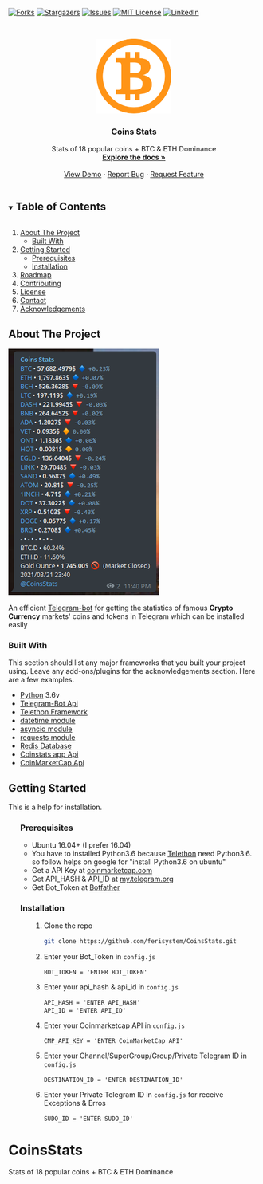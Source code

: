 <!-- PROJECT SHIELDS -->
[![Forks][forks-shield]][forks-url]
[![Stargazers][stars-shield]][stars-url]
[![Issues][issues-shield]][issues-url]
[![MIT License][license-shield]][license-url]
[![LinkedIn][linkedin-shield]][linkedin-url]

<!-- PROJECT LOGO -->
<br />
<p align="center">
  <a href="https://github.com/ferisystem/CoinsStats">
    <img src="img/Logo.png" alt="Logo" width="150" height="150">
  </a>

  <h3 align="center">Coins Stats</h3>

  <p align="center">
    Stats of 18 popular coins + BTC & ETH Dominance
    <br />
    <a href="https://github.com/ferisystem/CoinsStats"><strong>Explore the docs »</strong></a>
    <br />
    <br />
    <a href="https://github.com/ferisystem/CoinsStats">View Demo</a>
    ·
    <a href="https://github.com/ferisystem/CoinsStats/issues">Report Bug</a>
    ·
    <a href="https://github.com/ferisystem/CoinsStats/issues">Request Feature</a>
  </p>
</p>


<!-- TABLE OF CONTENTS -->
<details open="open">
  <summary><h2 style="display: inline-block">Table of Contents</h2></summary>
  <ol>
    <li>
      <a href="#about-the-project">About The Project</a>
      <ul>
        <li><a href="#built-with">Built With</a></li>
      </ul>
    </li>
    <li>
      <a href="#getting-started">Getting Started</a>
      <ul>
        <li><a href="#prerequisites">Prerequisites</a></li>
        <li><a href="#installation">Installation</a></li>
      </ul>
    </li>
    <li><a href="#roadmap">Roadmap</a></li>
    <li><a href="#contributing">Contributing</a></li>
    <li><a href="#license">License</a></li>
    <li><a href="#contact">Contact</a></li>
    <li><a href="#acknowledgements">Acknowledgements</a></li>
  </ol>
</details>

<!-- ABOUT THE PROJECT -->
## About The Project

[![Product Name Screen Shot][product-screenshot]](https://example.com)

An efficient [Telegram-bot](https://core.telegram.org/bots/api) for getting the statistics of famous **Crypto Currency** markets' coins and tokens in Telegram which can be installed easily

### Built With

This section should list any major frameworks that you built your project using. Leave any add-ons/plugins for the acknowledgements section. Here are a few examples.
* [Python](https://python.org) 3.6v
* [Telegram-Bot Api](https://core.telegram.org/bots/api)
* [Telethon Framework](https://github.com/LonamiWebs/Telethon)
* [datetime module](https://docs.python.org/3/library/datetime.html)
* [asyncio module](https://docs.python.org/3/library/asyncio.html)
* [requests module](https://requests.readthedocs.io/en/master)
* [Redis Database](https://github.com/andymccurdy/redis-pyr)
* [Coinstats app Api](https://coinstats.app)
* [CoinMarketCap Api](https://coinmarketcap.com/)


<!-- GETTING STARTED -->
## Getting Started

This is a help for installation.

<ul>

### Prerequisites
* Ubuntu 16.04+ (I prefer 16.04)
* You have to installed Python3.6 because [Telethon](https://github.com/LonamiWebs/Telethon) need Python3.6. so follow helps on google for "install Python3.6 on ubuntu"
* Get a API Key at [coinmarketcap.com](https://coinmarketcap.com)
* Get API_HASH & API_ID at [my.telegram.org](https://my.telegram.org/)
* Get Bot_Token at [Botfather](https://telegram.me/botfather)

### Installation

<ul>

1. Clone the repo
   ```sh
   git clone https://github.com/ferisystem/CoinsStats.git
   ```
2. Enter your Bot_Token in `config.js`
   ```PY
   BOT_TOKEN = 'ENTER BOT_TOKEN'
   ```
3. Enter your api_hash & api_id in `config.js`
   ```PY
   API_HASH = 'ENTER API_HASH'
   API_ID = 'ENTER API_ID'
   ```
4. Enter your Coinmarketcap API in `config.js`
   ```PY
   CMP_API_KEY = 'ENTER CoinMarketCap API'
   ```
5. Enter your Channel/SuperGroup/Group/Private Telegram ID in `config.js`
   ```PY
   DESTINATION_ID = 'ENTER DESTINATION_ID'
   ```
6. Enter your Private Telegram ID in `config.js` for receive Exceptions & Erros
   ```PY
   SUDO_ID = 'ENTER SUDO_ID'
   ```

</ul>
</ul>

# CoinsStats
Stats of 18 popular coins + BTC & ETH Dominance


[forks-shield]: https://img.shields.io/github/forks/ferisystem/CoinsStats.svg?style=for-the-badge
[forks-url]: https://github.com/ferisystem/CoinsStats/network/members
[stars-shield]: https://img.shields.io/github/stars/ferisystem/CoinsStats.svg?style=for-the-badge
[stars-url]: https://github.com/ferisystem/CoinsStats/stargazers
[issues-shield]: https://img.shields.io/github/issues/ferisystem/CoinsStats.svg?style=for-the-badge
[issues-url]: https://github.com/ferisystem/CoinsStats/issues
[license-shield]: https://img.shields.io/github/license/ferisystem/CoinsStats.svg?style=for-the-badge
[license-url]: https://github.com/ferisystem/CoinsStats/blob/main/LICENSE
[linkedin-shield]: https://img.shields.io/badge/-LinkedIn-black.svg?style=for-the-badge&logo=linkedin&colorB=555
[linkedin-url]: https://linkedin.com/in/alireza-fereidouni-852bb11b1
[product-screenshot]: img/screenshot.png
